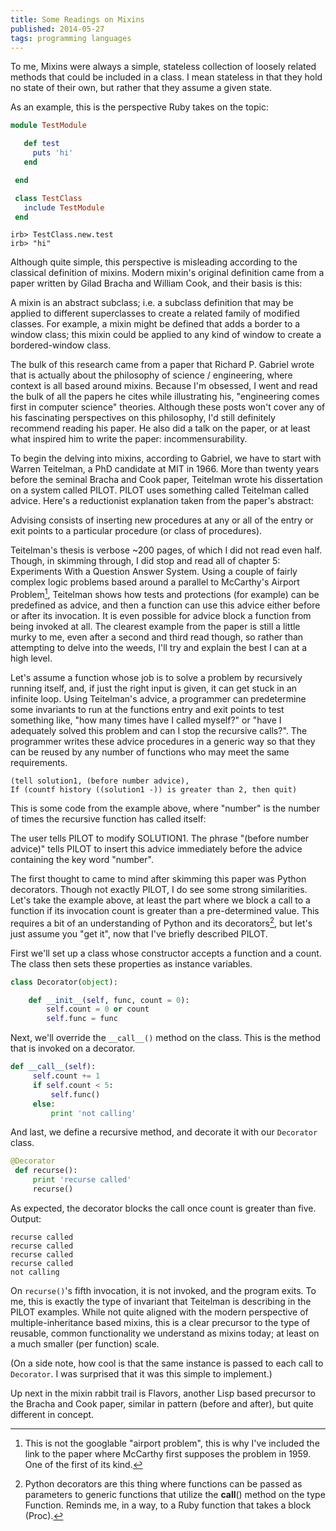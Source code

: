 ```yaml
---
title: Some Readings on Mixins
published: 2014-05-27
tags: programming languages
---
```


To me, Mixins were always a simple, stateless collection of loosely
related methods that could be included in a class. I mean stateless in
that they hold no state of their own, but rather that they assume a
given state.

As an example, this is the perspective Ruby takes on the topic:

```ruby
module TestModule

   def test
     puts 'hi'
   end

 end

 class TestClass
   include TestModule
 end
```

```
irb> TestClass.new.test
irb> "hi"
```

Although quite simple, this perspective is misleading according to the
classical definition of mixins. Modern mixin's original definition
came from a paper written by Gilad Bracha and William Cook, and their
basis is this:

A mixin is an abstract subclass; i.e. a subclass definition that may
be applied to different superclasses to create a related family of
modified classes. For example, a mixin might be defined that adds a
border to a window class; this mixin could be applied to any kind of
window to create a bordered-window class.

The bulk of this research came from a paper that Richard P. Gabriel
wrote that is actually about the philosophy of science / engineering,
where context is all based around mixins. Because I'm obsessed, I went
and read the bulk of all the papers he cites while illustrating his,
"engineering comes first in computer science" theories. Although these
posts won't cover any of his fascinating perspectives on this
philosophy, I'd still definitely recommend reading his paper. He also
did a talk on the paper, or at least what inspired him to write the
paper: incommensurability.

To begin the delving into mixins, according to Gabriel, we have to
start with Warren Teitelman, a PhD candidate at MIT in 1966. More than
twenty years before the seminal Bracha and Cook paper, Teitelman wrote
his dissertation on a system called PILOT. PILOT uses something called
Teitelman called advice. Here's a reductionist explanation taken from
the paper's abstract:

Advising consists of inserting new procedures at any or all of the
entry or exit points to a particular procedure (or class of
procedures).

Teitelman's thesis is verbose ~200 pages, of which I did not read even
half. Though, in skimming through, I did stop and read all of chapter
5: Experiments With a Question Answer System. Using a couple of fairly
complex logic problems based around a parallel to McCarthy's Airport
Problem[^airport], Teitelman shows how tests and protections (for example) can
be predefined as advice, and then a function can use this advice
either before or after its invocation. It is even possible for advice
block a function from being invoked at all. The clearest example from
the paper is still a little murky to me, even after a second and third
read though, so rather than attempting to delve into the weeds, I'll
try and explain the best I can at a high level.

[^airport]: This is not the googlable "airport problem", this is why
    I've included the link to the paper where McCarthy first supposes
    the problem in 1959. One of the first of its kind.

Let's assume a function whose job is to solve a problem by recursively
running itself, and, if just the right input is given, it can get
stuck in an infinite loop. Using Teitelman's advice, a programmer can
predetermine some invariants to run at the functions entry and exit
points to test something like, "how many times have I called myself?"
or "have I adequately solved this problem and can I stop the recursive
calls?". The programmer writes these advice procedures in a generic
way so that they can be reused by any number of functions who may meet
the same requirements.

```
(tell solution1, (before number advice),
If (countf history ((solution1 -)) is greater than 2, then quit)
```

This is some code from the example above, where "number" is the number
of times the recursive function has called itself:

The user tells PILOT to modify SOLUTION1. The phrase "(before number
advice)" tells PILOT to insert this advice immediately before the
advice containing the key word "number".

The first thought to came to mind after skimming this paper was Python
decorators. Though not exactly PILOT, I do see some strong
similarities. Let's take the example above, at least the part where we
block a call to a function if its invocation count is greater than a
pre-determined value. This requires a bit of an understanding of
Python and its decorators[^decorators], but let's just assume you "get it", now
that I've briefly described PILOT.

[^decorators]: Python decorators are this thing where functions can be
    passed as parameters to generic functions that utilize the
    __call__() method on the type Function. Reminds me, in a way, to a
    Ruby function that takes a block (Proc).

First we'll set up a class whose constructor accepts a function and a
count. The class then sets these properties as instance variables.

```python
class Decorator(object):

    def __init__(self, func, count = 0):
        self.count = 0 or count
        self.func = func
```

Next, we'll override the `__call__()` method on the class. This is the
method that is invoked on a decorator.

```python
def __call__(self):
     self.count += 1
     if self.count < 5:
         self.func()
     else:
         print 'not calling'
```

And last, we define a recursive method, and decorate it with our
`Decorator` class.

```python
@Decorator
 def recurse():
     print 'recurse called'
     recurse()
```

As expected, the decorator blocks the call once count is greater than
five. Output:

```
recurse called
recurse called
recurse called
recurse called
not calling
```
 
On `recurse()`'s fifth invocation, it is not invoked, and the program
exits. To me, this is exactly the type of invariant that Teitelman is
describing in the PILOT examples. While not quite aligned with the
modern perspective of multiple-inheritance based mixins, this is a
clear precursor to the type of reusable, common functionality we
understand as mixins today; at least on a much smaller (per function)
scale.

(On a side note, how cool is that the same instance is passed to each
call to `Decorator`. I was surprised that it was this simple to
implement.)

Up next in the mixin rabbit trail is Flavors, another Lisp based
precursor to the Bracha and Cook paper, similar in pattern (before and
after), but quite different in concept.
